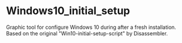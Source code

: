 # Windows10_initial_setup
Graphic tool for configure Windows 10 during after a fresh installation. Based on the original "Win10-initial-setup-script" by Disassembler. 
